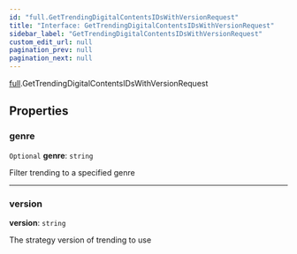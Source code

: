 ```yaml
---
id: "full.GetTrendingDigitalContentsIDsWithVersionRequest"
title: "Interface: GetTrendingDigitalContentsIDsWithVersionRequest"
sidebar_label: "GetTrendingDigitalContentsIDsWithVersionRequest"
custom_edit_url: null
pagination_prev: null
pagination_next: null
---
```


[full](../namespaces/full.md).GetTrendingDigitalContentsIDsWithVersionRequest

## Properties

### genre

 `Optional` **genre**: `string`

Filter trending to a specified genre

___

### version

 **version**: `string`

The strategy version of trending to use
